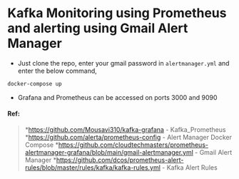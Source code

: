 # Kafka Monitoring using Prometheus and alerting using Gmail Alert Manager

* Just clone the repo, enter your gmail password in `alertmanager.yml` and enter the below command, 
```bash
docker-compose up
```
* Grafana and Prometheus can be accessed on ports 3000 and 9090

#### Ref: 
> *https://github.com/Mousavi310/kafka-grafana - Kafka_Prometheus
> *https://github.com/alerta/prometheus-config - Alert Manager Docker Compose
> *https://github.com/cloudtechmasters/prometheus-alertmanager-grafana/blob/main/gmail-alertmanager.yml - Gmail Alert Manager
> *https://github.com/dcos/prometheus-alert-rules/blob/master/rules/kafka/kafka-rules.yml - Kafka Alert Rules

